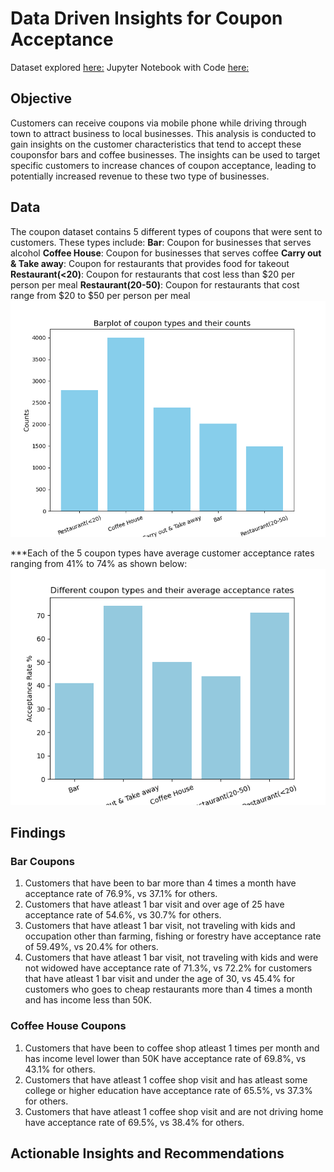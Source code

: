# Data Driven Insights for Coupon Acceptance 
Dataset explored [here:](https://github.com/lvhaohan59/jingprojects/blob/main/data/coupons.csv)
Jupyter Notebook with Code [here:](https://github.com/lvhaohan59/jingprojects/blob/main/coupon_acceptance_analysis.ipynb) 

## Objective
Customers can receive coupons via mobile phone while driving through town to attract business to local businesses. This analysis is conducted to gain insights on the customer characteristics that tend to accept these couponsfor bars and coffee businesses. The insights can be used to target specific customers to increase chances of coupon acceptance, leading to potentially increased revenue to these two type of businesses. 

## Data
The coupon dataset contains 5 different types of coupons that were sent to customers. These types include:
**Bar**: Coupon for businesses that serves alcohol 
**Coffee House**: Coupon for businesses that serves coffee
**Carry out & Take away**: Coupon for restaurants that provides food for takeout 
**Restaurant(<20)**: Coupon for restaurants that cost less than $20 per person per meal
**Restaurant(20-50)**: Coupon for restaurants that cost range from $20 to $50 per person per meal
![Barplot of coupon types and their counts](https://github.com/lvhaohan59/jingprojects/blob/main/images/coupon_barplot.png) 

***Each of the 5 coupon types have average customer acceptance rates ranging from 41% to 74% as shown below: 
![Barplot of coupon types and their average acceptance rates](https://github.com/lvhaohan59/jingprojects/blob/main/images/barplot_accept_rate.png) 

## Findings 
### Bar Coupons
1. Customers that have been to bar more than 4 times a month have acceptance rate of 76.9%, vs 37.1% for others.
2. Customers that have atleast 1 bar visit and over age of 25 have acceptance rate of 54.6%, vs 30.7% for others.
3. Customers that have atleast 1 bar visit, not traveling with kids and occupation other than farming, fishing or forestry have acceptance rate of 59.49%, vs 20.4% for others.
4. Customers that have atleast 1 bar visit, not traveling with kids and were not widowed have acceptance rate of 71.3%,
   vs 72.2% for customers that have atleast 1 bar visit and under the age of 30,
   vs 45.4% for customers who goes to cheap restaurants more than 4 times a month and has income less than 50K.
### Coffee House Coupons
1. Customers that have been to coffee shop atleast 1 times per month and has income level lower than 50K have acceptance rate of 69.8%, vs 43.1% for others.
2. Customers that have atleast 1 coffee shop visit and has atleast some college or higher education have acceptance rate of 65.5%, vs 37.3% for others.
3. Customers that have atleast 1 coffee shop visit and are not driving home have acceptance rate of 69.5%, vs 38.4% for others. 

## Actionable Insights and Recommendations





